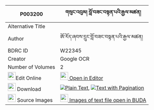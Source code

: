 |P003200|གསུང་འབུམ། བློ་བཟང་བསྟན་པའི་རྒྱལ་མཚན། 
| --- | --- 
|Alternative Title |
|Author| ཨོ་རོད་ཞབས་དྲུང་བློ་བཟང་བསྟན་པའི་རྒྱལ་མཚན།
|BDRC ID | W22345
|Creator | Google OCR
|Number of Volumes| 2
|<img width="25" src="https://img.icons8.com/color/25/000000/edit-property.png">Edit Online| [<img width="25" src="https://avatars.githubusercontent.com/u/45091458?s=200&v=4"> Open in Editor](http://editor.openpecha.org/P003200)
|<img width="25" src="https://img.icons8.com/fluent/48/000000/download-2.png"/>  Download | [![](https://img.icons8.com/color/20/000000/txt.png)Plain Text](https://github.com/Openpecha/P003200/releases/download/v1/sungbum_lozang_tenpa_i_gyaltse_plain_P003200.zip), [![](https://img.icons8.com/color/20/000000/txt.png)Text with Pagination](https://github.com/Openpecha/P003200/releases/download/v1/sungbum_lozang_tenpa_i_gyaltse_pages_P003200.zip)
|<img width="25" src="https://img.icons8.com/plasticine/100/000000/pictures-folder.png"/>  Source Images | [<img width="25" src="https://library.bdrc.io/icons/BUDA-small.svg"> Images of text file open in BUDA](https://library.bdrc.io/show/bdr:W22345)